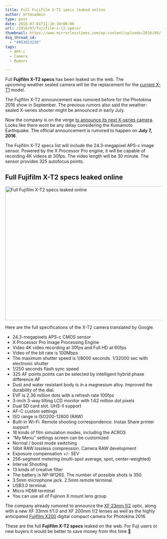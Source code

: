 ```yaml
---
title: Full Fujifilm X-T2 specs leaked online
author: mrtmsadmin
type: post
date: 2016-07-01T11:16:34+00:00
url: /2016/07/fujifilm-x-t2-specs/
thumbnail: https://www.mirrorlesstimes.com/wp-content/uploads/2016/04/fujifilm-x-t2-coming-photokina-2016.jpg
dsq_thread_id:
  - "4953023236"
tags:
  - APS-c
  - Camera
  - Rumors

---
```

Full **Fujifilm X-T2 specs** has been leaked on the web. The upcoming weather sealed camera will be the replacement for the <a href="http://amzn.to/29dqpqm" target="_blank" rel="nofollow">current X-T1</a> model.

The Fujifilm X-T2 announcement was rumored before for the Photokina 2016 show in September. The previous rumors also said the weather-sealed X-series shooter might be announced in early July.

Now the company is on the verge [to announce its next X-series camera][1]. Looks like there wont be any delay considering the Kumamoto Earthquake. The official announcement is rumored to happen on **July 7, 2016**.

The Fujifilm X-T2 specs list will include the 24.3-megapixel APS-c image sensor. Powered by the X Processor Pro engine, it will be capable of recording 4K videos at 30fps. The video length will be 30 minute. The sensor provides 325 autofocus points.  
<!--more-->

## Full Fujifilm X-T2 specs leaked online

<img class="alignnone wp-image-395 size-full" title="Full Fujifilm X-T2 specs leaked online" src="https://i1.wp.com/www.mirrorlesstimes.com/wp-content/uploads/2016/07/fujifilm-x-t2-specs.jpg?resize=600%2C429&#038;ssl=1" alt="Full Fujifilm X-T2 specs leaked online" width="600" height="429" srcset="https://i1.wp.com/www.mirrorlesstimes.com/wp-content/uploads/2016/07/fujifilm-x-t2-specs.jpg?w=900&ssl=1 900w, https://i1.wp.com/www.mirrorlesstimes.com/wp-content/uploads/2016/07/fujifilm-x-t2-specs.jpg?resize=300%2C215&ssl=1 300w, https://i1.wp.com/www.mirrorlesstimes.com/wp-content/uploads/2016/07/fujifilm-x-t2-specs.jpg?resize=768%2C550&ssl=1 768w" sizes="(max-width: 600px) 100vw, 600px" data-recalc-dims="1" /> 

Here are the full specifications of the X-T2 camera translated by Google.

  * 24.3-megapixels APS-c CMOS sensor
  * X Processor Pro Image Processing Engine
  * Video 4K video recording at 30fps and Full HD at 60fps
  * Video of the bit rate is 100Mbps
  * The maximum shutter speed is 1/8000 seconds. 1/32000 sec with electronic shutter
  * 1/250 seconds flash sync speed
  * 325 AF points points can be selected by intelligent hybrid phase difference AF
  * Dust and water resistant body is in a magnesium alloy. Improved the durability of the dial.
  * EVF is 2.36 million dots with a refresh rate 100fps
  * 3-inch 3-way tilting LCD monitor with 1.62 million dot pixels
  * Dual SD card slot. UHS-II support
  * AF-C custom settings
  * ISO range is ISO200-12800 (RAW)
  * Built-in Wi-Fi. Remote shooting correspondence. Instax Share printer support
  * 16 kinds of film simulation modes, including the ACROS
  * “My Menu” settings screen can be customized
  * Normal / boost mode switching
  * 14bit RAW lossless compression. Camera RAW development
  * Exposure compensation +/- 5EV
  * 256-segment metering (multi-spot average, spot, center-weighted)
  * Interval Shooting
  * 13 kinds of creative filter
  * The battery is NP-W126S. The number of possible shots is 350.
  * 3.5mm microphone jack. 2.5mm remote terminal.
  * USB3.0 terminal.
  * Micro HDMI terminal
  * You can use all of Fujinon X mount lens group

The company already rumored to announce the [XF 23mm f/2][2] optic, along with a new XF 33mm f/1.0 and XF 200mm f/2 lenses as well as the highly anticipated [Fujifilm X200][3] digital compact camera for Photokina 2016.

These are the full **Fujifilm X-T2 specs** leaked on the web. For Fuji users or new buyers it would be better to save money from this time 🙂

 [1]: http://digicame-info.com/2016/07/x-t2-11.html
 [2]: https://www.mirrorlesstimes.com/2016/04/fujifilm-xf-23mm-f2-lens-rumors/
 [3]: https://www.mirrorlesstimes.com/2016/03/first-fujifilm-x200-specs/